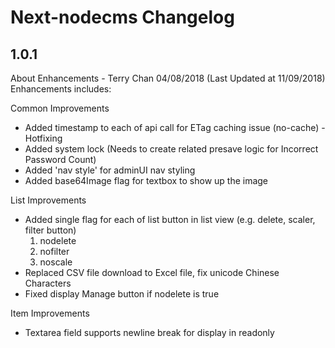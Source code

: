 # Next-nodecms Changelog

## 1.0.1 
About Enhancements - Terry Chan 04/08/2018 (Last Updated at 11/09/2018)
Enhancements includes:

Common Improvements
* Added timestamp to each of api call for ETag caching issue (no-cache) - Hotfixing
* Added system lock (Needs to create related presave logic for Incorrect Password Count)
* Added 'nav style' for adminUI nav styling
* Added base64Image flag for textbox to show up the image

List Improvements 
* Added single flag for each of list button in list view (e.g. delete, scaler, filter button)
  1. nodelete
  2. nofilter
  3. noscale
* Replaced CSV file download to Excel file, fix unicode Chinese Characters
* Fixed display Manage button if nodelete is true 

Item Improvements
* Textarea field supports newline break for display in readonly
